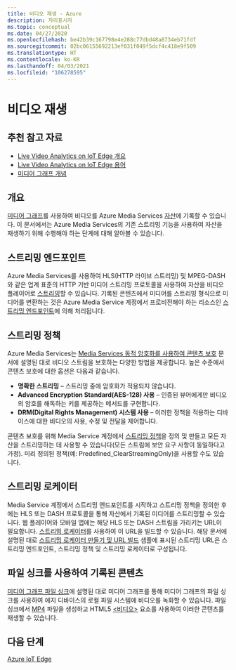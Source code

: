 ```yaml
---
title: 비디오 재생 - Azure
description: 자리표시자
ms.topic: conceptual
ms.date: 04/27/2020
ms.openlocfilehash: be42b39c167798e4e288c77dbd48a8734eb71fdf
ms.sourcegitcommit: 02bc06155692213ef031f049f5dcf4c418e9f509
ms.translationtype: HT
ms.contentlocale: ko-KR
ms.lasthandoff: 04/03/2021
ms.locfileid: "106278595"
---
```

# <a name="video-playback"></a>비디오 재생 

## <a name="suggested-pre-reading"></a>추천 참고 자료 

* [Live Video Analytics on IoT Edge 개요](overview.md)
* [Live Video Analytics on IoT Edge 용어](terminology.md)
* [미디어 그래프 개념](media-graph-concept.md)

## <a name="overview"></a>개요  

[미디어 그래프](media-graph-concept.md)를 사용하여 비디오를 Azure Media Services [자산](terminology.md#asset)에 기록할 수 있습니다. 이 문서에서는 Azure Media Services의 기존 스트리밍 기능을 사용하여 자산을 재생하기 위해 수행해야 하는 단계에 대해 알아볼 수 있습니다.

## <a name="streaming-endpoint"></a>스트리밍 엔드포인트 

Azure Media Services를 사용하여 HLS(HTTP 라이브 스트리밍) 및 MPEG-DASH와 같은 업계 표준의 HTTP 기반 미디어 스트리밍 프로토콜을 사용하여 자산을 비디오 플레이어로 [스트리밍](terminology.md#streaming)할 수 있습니다. 기록된 콘텐츠에서 미디어를 스트리밍 형식으로 미디어를 변환하는 것은 Azure Media Service 계정에서 프로비전해야 하는 리소스인 [스트리밍 엔드포인트](../latest/stream-streaming-endpoint-concept.md)에 의해 처리됩니다.

## <a name="streaming-policy"></a>스트리밍 정책 

Azure Media Services는 [Media Services 동적 암호화를 사용하여 콘텐츠 보호](../latest/drm-content-protection-concept.md) 문서에 설명된 대로 비디오 스트림을 보호하는 다양한 방법을 제공합니다. 높은 수준에서 콘텐츠 보호에 대한 옵션은 다음과 같습니다.

* **명확한 스트리밍** – 스트리밍 중에 암호화가 적용되지 않습니다.
* **Advanced Encryption Standard(AES-128) 사용** – 인증된 뷰어에게만 비디오의 암호를 해독하는 키를 제공하는 메서드를 구현합니다.
* **DRM(Digital Rights Management) 시스템 사용** – 이러한 정책을 적용하는 디바이스에 대한 비디오의 사용, 수정 및 전달을 제어합니다.

콘텐츠 보호를 위해 Media Service 계정에서 [스트리밍 정책](../latest/stream-streaming-policy-concept.md)을 정의 및 만들고 모든 자산을 스트리밍하는 데 사용할 수 있습니다(모든 스트림에 보안 요구 사항이 동일하다고 가정). 미리 정의된 정책(예: Predefined_ClearStreamingOnly)을 사용할 수도 있습니다.

## <a name="streaming-locator"></a>스트리밍 로케이터  

Media Service 계정에서 스트리밍 엔드포인트를 시작하고 스트리밍 정책을 정의한 후에는 HLS 또는 DASH 프로토콜을 통해 자산에서 기록된 미디어를 스트리밍할 수 있습니다. 웹 플레이어와 모바일 앱에는 해당 HLS 또는 DASH 스트림을 가리키는 URL이 필요합니다. [스트리밍 로케이터](../latest/stream-streaming-locators-concept.md)를 사용하여 이 URL을 빌드할 수 있습니다. 해당 문서에 설명된 대로 [스트리밍 로케이터 만들기 및 URL 빌드](../latest/create-streaming-locator-build-url.md) 샘플에 표시된 스트리밍 URL은 스트리밍 엔드포인트, 스트리밍 정책 및 스트리밍 로케이터로 구성됩니다.

## <a name="content-recorded-using-file-sink"></a>파일 싱크를 사용하여 기록된 콘텐츠  

[미디어 그래프 파일 싱크](media-graph-concept.md#file-sink)에 설명된 대로 미디어 그래프를 통해 미디어 그래프의 파일 싱크를 사용하여 에지 디바이스의 로컬 파일 시스템에 비디오를 녹화할 수 있습니다. 파일 싱크에서 [MP4](https://developer.mozilla.org/docs/Web/Media/Formats/Containers#MP4) 파일을 생성하고 HTML5 [&lt;비디오&gt;](https://developer.mozilla.org/docs/Web/HTML/Element/video) 요소를 사용하여 이러한 콘텐츠를 재생할 수 있습니다. 

## <a name="next-steps"></a>다음 단계

[Azure IoT Edge](../../iot-edge/index.yml)
<!--
## Next steps

[Playback recording](playback-recording-how-to.md)
-->
